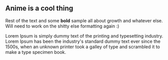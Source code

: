 ## Anime is a cool thing

Rest of the text and some **bold** sample all about growth and whatever else.
Will need to work on the shitty else formatting again :)

Lorem Ipsum is simply dummy text of the printing and typesetting industry. Lorem Ipsum has been the industry's standard dummy text ever since the 1500s, when an unknown printer took a galley of type and scrambled it to make a type specimen book. 